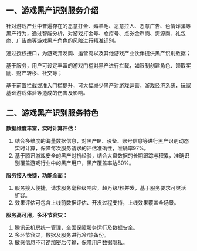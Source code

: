 ## 一、游戏黑产识别服务介绍

针对游戏产业中普遍存在的恶意打金、薅羊毛、恶意拉人、恶意广告、色情诈骗等黑产行为，通过智能分析，对游戏打金号、仓库号、点券金币商、资源商、礼包商、广告商等游戏黑产角色的风险进行精准识别。

通过授权接口，为游戏开发商、运营商以及其他游戏产业伙伴提供黑产识别数据；

基于服务，用户可设定丰富的游戏门槛对黑产进行拦截，如限制创建角色、领取奖励、财产转移、社交等；

基于前置拦截或准入门槛提升，可大幅减少黑产对游戏运营，游戏经济系统，玩家基础游戏体验等造成的伤害及影响。

## 二、游戏黑产识别服务特色

**数据维度丰富，实时计算评估：**

1. 结合多维度的海量数据信息，对黑产IP、设备、账号信息等进行黑产识别动态实时计算，保障每次服务请求的评估准确性，准确率97%。
2. 基于腾讯游戏安全的黑产对抗经验，结合大盘数据的长期跟踪与积累，准确识别覆盖游戏行业中的黑产用户，黑产覆盖率达80%。

**服务接入快捷，功能全面：**

1. 服务接入便捷，请求服务毫秒级响应，超万级/秒并发，基于服务要求可灵活扩容。
2. 效果评估可包含上线前数据评估、开发过程支持，上线效果覆盖全场景。

**服务高可用，多环节容灾：**

1. 腾讯云机房统一管理，全面保障服务运行及数据安全。
2. 多环节容灾，数据及服务进行冷/热备份。
3. 敏感信息不可逆加密后传输，保障用户数据隐私。